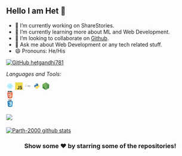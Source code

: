 <!--
**hetgandhi781/hetgandhi781** is a ✨ _special_ ✨ repository because its `README.md` (this file) appears on your GitHub profile.

Here are some ideas to get you started:

- 🔭 I’m currently working on ...
- 🌱 I’m currently learning ...
- 👯 I’m looking to collaborate on ...
- 🤔 I’m looking for help with ...
- 💬 Ask me about ...
- 📫 How to reach me: ...
- 😄 Pronouns: ...
- ⚡ Fun fact: ...
-->
## Hello I am  Het 👋


- 🔭 I’m currently working on ShareStories.
- 🌱 I’m currently learning more about ML and Web Development.
- 👯 I’m looking to collaborate on [Github](https://github.com/hetgandhi781).
- 💬 Ask me about Web Development or any tech related stuff. 
- 😄 Pronouns: He/His

[![GitHub hetgandhi781](https://img.shields.io/github/followers/hetgandhi781?label=follow&style=social)](https://github.com/hetgandhi781)



*Languages and Tools:*  

<code><img height="20" src="https://raw.githubusercontent.com/github/explore/80688e429a7d4ef2fca1e82350fe8e3517d3494d/topics/react/react.png"></code>
<code><img height="20" src="https://raw.githubusercontent.com/github/explore/80688e429a7d4ef2fca1e82350fe8e3517d3494d/topics/javascript/javascript.png"></code>
<code><img height="20" src="https://raw.githubusercontent.com/github/explore/80688e429a7d4ef2fca1e82350fe8e3517d3494d/topics/java/java.png"></code>
<code><img height="20" src="https://raw.githubusercontent.com/github/explore/80688e429a7d4ef2fca1e82350fe8e3517d3494d/topics/python/python.png"></code>
<code><img height="20" src="https://raw.githubusercontent.com/github/explore/80688e429a7d4ef2fca1e82350fe8e3517d3494d/topics/nodejs/nodejs.png"></code>    
<code><img height="20" src="https://raw.githubusercontent.com/github/explore/80688e429a7d4ef2fca1e82350fe8e3517d3494d/topics/html/html.png"></code>   
<code><img height="20" src="https://raw.githubusercontent.com/github/explore/80688e429a7d4ef2fca1e82350fe8e3517d3494d/topics/css/css.png"></code>  


<a href="https://github.com/hetgandhi781">
  <img align="center" src="https://github-readme-stats.vercel.app/api/top-langs/?username=hetgandhi781&theme=tokyonight&hide_langs_below=1" />
</a>
<br />
<br />
<a href="https://github.com/hetgandhi781">
 <img align="center" src="https://github-readme-stats.vercel.app/api?username=hetgandhi781&show_icons=true&theme=tokyonight&line_height=27" alt="Parth-2000 github stats"/>
</a>



<div align="center">

### Show some ❤️ by starring some of the repositories!

</div>
